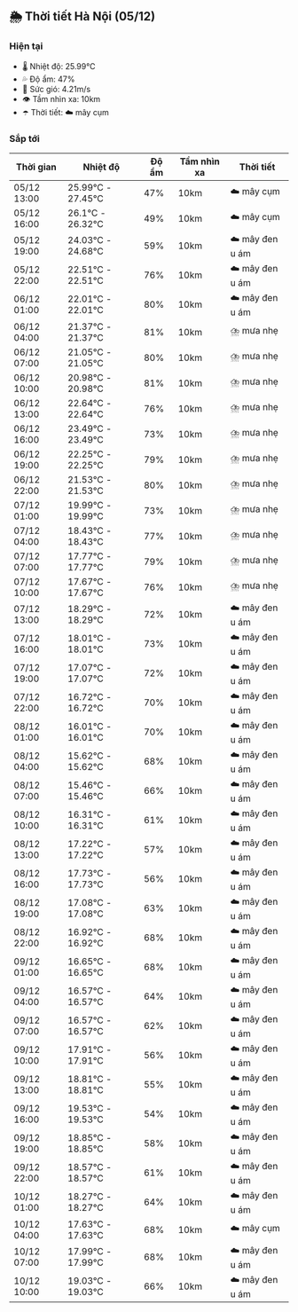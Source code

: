 ## 🌦️ Thời tiết Hà Nội (05/12)

### Hiện tại

- 🌡️ Nhiệt độ: 25.99℃
- 💦 Độ ẩm: 47%
- 💨 Sức gió: 4.21m/s
- 👁️ Tầm nhìn xa: 10km
- ☂️ Thời tiết: ☁️ mây cụm

### Sắp tới

| Thời gian | Nhiệt độ | Độ ẩm | Tầm nhìn xa | Thời tiết |
| --- | --- | --- | --- | --- |
| 05/12 13:00 | 25.99℃ - 27.45℃ | 47% | 10km | ☁️ mây cụm |
| 05/12 16:00 | 26.1℃ - 26.32℃ | 49% | 10km | ☁️ mây cụm |
| 05/12 19:00 | 24.03℃ - 24.68℃ | 59% | 10km | ☁️ mây đen u ám |
| 05/12 22:00 | 22.51℃ - 22.51℃ | 76% | 10km | ☁️ mây đen u ám |
| 06/12 01:00 | 22.01℃ - 22.01℃ | 80% | 10km | ☁️ mây đen u ám |
| 06/12 04:00 | 21.37℃ - 21.37℃ | 81% | 10km | ⛈️ mưa nhẹ |
| 06/12 07:00 | 21.05℃ - 21.05℃ | 80% | 10km | ⛈️ mưa nhẹ |
| 06/12 10:00 | 20.98℃ - 20.98℃ | 81% | 10km | ⛈️ mưa nhẹ |
| 06/12 13:00 | 22.64℃ - 22.64℃ | 76% | 10km | ⛈️ mưa nhẹ |
| 06/12 16:00 | 23.49℃ - 23.49℃ | 73% | 10km | ⛈️ mưa nhẹ |
| 06/12 19:00 | 22.25℃ - 22.25℃ | 79% | 10km | ⛈️ mưa nhẹ |
| 06/12 22:00 | 21.53℃ - 21.53℃ | 80% | 10km | ⛈️ mưa nhẹ |
| 07/12 01:00 | 19.99℃ - 19.99℃ | 73% | 10km | ⛈️ mưa nhẹ |
| 07/12 04:00 | 18.43℃ - 18.43℃ | 77% | 10km | ⛈️ mưa nhẹ |
| 07/12 07:00 | 17.77℃ - 17.77℃ | 79% | 10km | ⛈️ mưa nhẹ |
| 07/12 10:00 | 17.67℃ - 17.67℃ | 76% | 10km | ⛈️ mưa nhẹ |
| 07/12 13:00 | 18.29℃ - 18.29℃ | 72% | 10km | ☁️ mây đen u ám |
| 07/12 16:00 | 18.01℃ - 18.01℃ | 73% | 10km | ☁️ mây đen u ám |
| 07/12 19:00 | 17.07℃ - 17.07℃ | 72% | 10km | ☁️ mây đen u ám |
| 07/12 22:00 | 16.72℃ - 16.72℃ | 70% | 10km | ☁️ mây đen u ám |
| 08/12 01:00 | 16.01℃ - 16.01℃ | 70% | 10km | ☁️ mây đen u ám |
| 08/12 04:00 | 15.62℃ - 15.62℃ | 68% | 10km | ☁️ mây đen u ám |
| 08/12 07:00 | 15.46℃ - 15.46℃ | 66% | 10km | ☁️ mây đen u ám |
| 08/12 10:00 | 16.31℃ - 16.31℃ | 61% | 10km | ☁️ mây đen u ám |
| 08/12 13:00 | 17.22℃ - 17.22℃ | 57% | 10km | ☁️ mây đen u ám |
| 08/12 16:00 | 17.73℃ - 17.73℃ | 56% | 10km | ☁️ mây đen u ám |
| 08/12 19:00 | 17.08℃ - 17.08℃ | 63% | 10km | ☁️ mây đen u ám |
| 08/12 22:00 | 16.92℃ - 16.92℃ | 68% | 10km | ☁️ mây đen u ám |
| 09/12 01:00 | 16.65℃ - 16.65℃ | 68% | 10km | ☁️ mây đen u ám |
| 09/12 04:00 | 16.57℃ - 16.57℃ | 64% | 10km | ☁️ mây đen u ám |
| 09/12 07:00 | 16.57℃ - 16.57℃ | 62% | 10km | ☁️ mây đen u ám |
| 09/12 10:00 | 17.91℃ - 17.91℃ | 56% | 10km | ☁️ mây đen u ám |
| 09/12 13:00 | 18.81℃ - 18.81℃ | 55% | 10km | ☁️ mây đen u ám |
| 09/12 16:00 | 19.53℃ - 19.53℃ | 54% | 10km | ☁️ mây đen u ám |
| 09/12 19:00 | 18.85℃ - 18.85℃ | 58% | 10km | ☁️ mây đen u ám |
| 09/12 22:00 | 18.57℃ - 18.57℃ | 61% | 10km | ☁️ mây đen u ám |
| 10/12 01:00 | 18.27℃ - 18.27℃ | 64% | 10km | ☁️ mây đen u ám |
| 10/12 04:00 | 17.63℃ - 17.63℃ | 68% | 10km | ☁️ mây cụm |
| 10/12 07:00 | 17.99℃ - 17.99℃ | 68% | 10km | ☁️ mây đen u ám |
| 10/12 10:00 | 19.03℃ - 19.03℃ | 66% | 10km | ☁️ mây đen u ám |
